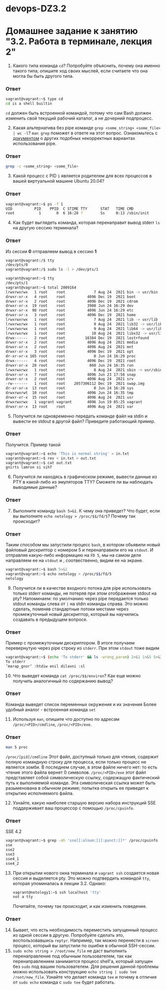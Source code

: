 # devops-DZ3.2

# Домашнее задание к занятию "3.2. Работа в терминале, лекция 2"

1. Какого типа команда `cd`? Попробуйте объяснить, почему она именно такого типа; опишите ход своих мыслей, если считаете что она могла бы быть другого типа.
### Ответ
```bash
vagrant@vagrant:~$ type cd
cd is a shell builtin
```
`cd` должен быть встроенной командой, потому что сам Bash должен изменить свой текущий рабочий каталог, а не дочерний подпроцесс.

2. Какая альтернатива без pipe команде `grep <some_string> <some_file> | wc -l`? `man grep` поможет в ответе на этот вопрос. Ознакомьтесь с [документом](http://www.smallo.ruhr.de/award.html) о других подобных некорректных вариантах использования pipe. 
### Ответ
```bash
grep -c <some_string> <some_file>
```
3. Какой процесс с PID `1` является родителем для всех процессов в вашей виртуальной машине Ubuntu 20.04?
### Ответ
```bash
vagrant@vagrant:~$ ps -f 1
UID          PID    PPID  C STIME TTY      STAT   TIME CMD
root           1       0  6 16:28 ?        Ss     0:13 /sbin/init
```

4. Как будет выглядеть команда, которая перенаправит вывод stderr `ls` на другую сессию терминала?
### Ответ
Из сессии **0** отправляем вывод в сессию **1**
```bash
vagrant@vagrant:/$ tty
/dev/pts/0
vagrant@vagrant:/$ sudo ls -l > /dev/pts/1
```
```bash
vagrant@vagrant:~$ tty
/dev/pts/1
vagrant@vagrant:~$ total 2009164
lrwxrwxrwx   1 root    root             7 Aug 24  2021 bin -> usr/bin
drwxr-xr-x   4 root    root          4096 Dec 19  2021 boot
drwxr-xr-x   2 root    root          4096 Dec 19  2021 cdrom
drwxr-xr-x  19 root    root          3980 Jun 24 16:29 dev
drwxr-xr-x  98 root    root          4096 Jun 24 16:29 etc
drwxr-xr-x   3 root    root          4096 Dec 19  2021 home
lrwxrwxrwx   1 root    root             7 Aug 24  2021 lib -> usr/lib
lrwxrwxrwx   1 root    root             9 Aug 24  2021 lib32 -> usr/lib32
lrwxrwxrwx   1 root    root             9 Aug 24  2021 lib64 -> usr/lib64
lrwxrwxrwx   1 root    root            10 Aug 24  2021 libx32 -> usr/libx32
drwx------   2 root    root         16384 Dec 19  2021 lost+found
drwxr-xr-x   2 root    root          4096 Aug 24  2021 media
drwxr-xr-x   2 root    root          4096 Aug 24  2021 mnt
drwxr-xr-x   3 root    root          4096 Dec 19  2021 opt
dr-xr-xr-x 165 root    root             0 Jun 24 16:29 proc
drwx------   4 root    root          4096 Dec 19  2021 root
drwxr-xr-x  28 root    root           860 Jun 24 16:35 run
lrwxrwxrwx   1 root    root             8 Aug 24  2021 sbin -> usr/sbin
drwxr-xr-x   7 root    root          4096 Jun 23 17:58 snap
drwxr-xr-x   2 root    root          4096 Aug 24  2021 srv
-rw-------   1 root    root    2057306112 Dec 19  2021 swap.img
dr-xr-xr-x  13 root    root             0 Jun 24 16:28 sys
drwxrwxrwt  10 root    root          4096 Jun 24 16:35 tmp
drwxr-xr-x  15 root    root          4096 Aug 24  2021 usr
drwxrwxrwx   1 vagrant vagrant       4096 Jun 19 05:25 vagrant
drwxr-xr-x  13 root    root          4096 Aug 24  2021 var
```
5. Получится ли одновременно передать команде файл на stdin и вывести ее stdout в другой файл? Приведите работающий пример.
### Ответ
Получится. Пример такой
```bash
vagrant@vagrant:~$ echo 'This is normal string' > in.txt
vagrant@vagrant:~$ rev < in.txt > out.txt
vagrant@vagrant:~$ cat out.txt
gnirts lamron si sihT
```
6. Получится ли находясь в графическом режиме, вывести данные из PTY в какой-либо из эмуляторов TTY? Сможете ли вы наблюдать выводимые данные?
### Ответ
7. Выполните команду `bash 5>&1`. К чему она приведет? Что будет, если вы выполните `echo netology > /proc/$$/fd/5`? Почему так происходит?
### Ответ

Таким способом мы запустили процесс `bash`, в котором обьявили новый файловый дескриптор с номером 5 и перенаправили его на `stdout`. И отправляя какую-либо информацию на `FD 5`, мы на самом деле направляем ее на `stdout` и , соотвественно, видим ее на экране.
```bash
vagrant@vagrant:~$ bash 5>&1
vagrant@vagrant:~$ echo netology > /proc/$$/fd/5
netology
```
9. Получится ли в качестве входного потока для pipe использовать только stderr команды, не потеряв при этом отображение stdout на pty? Напоминаем: по умолчанию через pipe передается только stdout команды слева от `|` на stdin команды справа.
Это можно сделать, поменяв стандартные потоки местами через промежуточный новый дескриптор, который вы научились создавать в предыдущем вопросе.
### Ответ

Пример с промежуточным дескриптором. В итоге получаем перевернутую через pipe строку из `stderr`. При этом `stdout` тоже видим
```bash
vagrant@vagrant:~$ (echo 'To stderr' && ls -wrong_param) 2>&1 1>&5 5>&2 | rev
To stderr
’marap_gnor‘ :htdiw enil dilavni :sl
```
10. Что выведет команда `cat /proc/$$/environ`? Как еще можно получить аналогичный по содержанию вывод?
### Ответ
Команда выведет список переменных окружения и их значения
Более удобный аналог - встроенная команда `set`
	      
11. Используя `man`, опишите что доступно по адресам `/proc/<PID>/cmdline`, `/proc/<PID>/exe`.
### Ответ
```bash
man 5 proc
```
`/proc/[pid]/cmdline`
Этот файл, доступный только для чтения, содержит полную командную строку для процесса, если только процесс не является зомби. В последнем случае, в этом файле ничего нет: то есть чтение этого файла вернет 0 символов.
`/proc/<PID>/exe`
этот файл представляет собой символическую ссылку, содержащую фактический путь к выполняемой команде. Эта
символическая ссылка может быть разыменована в обычном режиме; попытка открыть ее приведет к открытию исполняемого файла.

12. Узнайте, какую наиболее старшую версию набора инструкций SSE поддерживает ваш процессор с помощью `/proc/cpuinfo`.
### Ответ

SSE 4.2

```bash
vagrant@vagrant:~$ grep -oh 'sse[[:alnum:]|[:punct:]]*' /proc/cpuinfo | sort | uniq
sse
sse2
sse3
sse4_1
sse4_2
```
13. При открытии нового окна терминала и `vagrant ssh` создается новая сессия и выделяется pty. Это можно подтвердить командой `tty`, которая упоминалась в лекции 3.2. Однако:

    ```bash
	vagrant@netology1:~$ ssh localhost 'tty'
	not a tty
    ```

	Почитайте, почему так происходит, и как изменить поведение.
### Ответ
14. Бывает, что есть необходимость переместить запущенный процесс из одной сессии в другую. Попробуйте сделать это, воспользовавшись `reptyr`. Например, так можно перенести в `screen` процесс, который вы запустили по ошибке в обычной SSH-сессии.
15. `sudo echo string > /root/new_file` не даст выполнить перенаправление под обычным пользователем, так как перенаправлением занимается процесс shell'а, который запущен без `sudo` под вашим пользователем. Для решения данной проблемы можно использовать конструкцию `echo string | sudo tee /root/new_file`. Узнайте что делает команда `tee` и почему в отличие от `sudo echo` команда с `sudo tee` будет работать.
